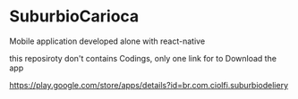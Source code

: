 # SuburbioCarioca
Mobile application developed alone with react-native

this reposiroty  don't contains Codings, only one link for to Download the app 

https://play.google.com/store/apps/details?id=br.com.ciolfi.suburbiodeliery
